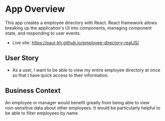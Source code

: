 
# App Overview

This app creates a employee directory with React. React framework allows breaking up the application's UI into components, managing component state, and responding to user events.

* Live site: https://paul-kh.github.io/employee-directory-reatJS/

## User Story

* As a user, I want to be able to view my entire employee directory at once so that I have quick access to their information.

## Business Context

An employee or manager would benefit greatly from being able to view non-sensitive data about other employees. It would be particularly helpful to be able to filter employees by name.


